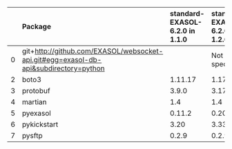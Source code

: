 |    | Package                                                                              | standard-EXASOL-6.2.0 in 1.1.0     | standard-EXASOL-6.2.0 in 1.2.0     | Status   |
|---:|:-------------------------------------------------------------------------------------|:--------------|:--------------|:---------|
|  0 | git+http://github.com/EXASOL/websocket-api.git#egg=exasol-db-api&subdirectory=python |               | Not specified |          |
|  2 | boto3                                                                                | 1.11.17       | 1.17.96       | UPDATED  |
|  3 | protobuf                                                                             | 3.9.0         | 3.17.3        | UPDATED  |
|  4 | martian                                                                              | 1.4           | 1.4           |          |
|  5 | pyexasol                                                                             | 0.11.2        | 0.20.0        | UPDATED  |
|  6 | pykickstart                                                                          | 3.20          | 3.33          | UPDATED  |
|  7 | pysftp                                                                               | 0.2.9         | 0.2.9         |          |

